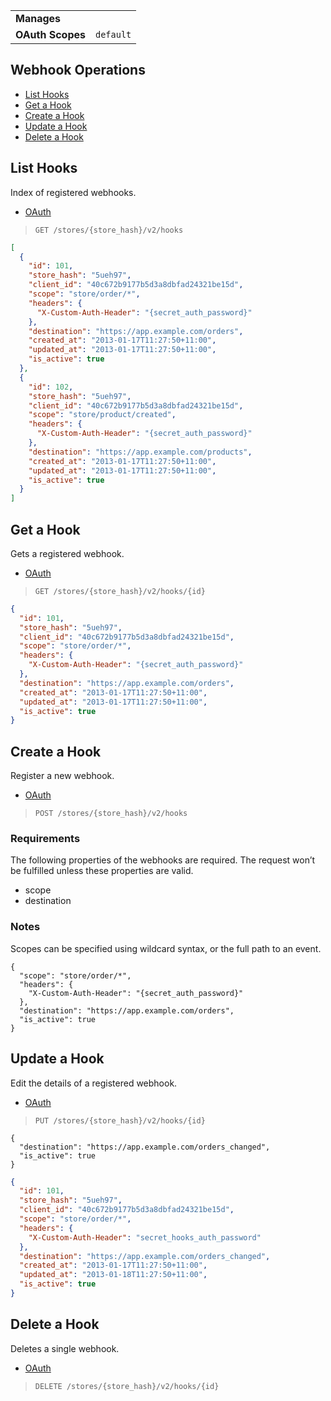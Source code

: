 |||
|---|---|
| **Manages** |
| **OAuth Scopes** | `default`

## Webhook Operations

*   [List Hooks](#list-hooks)
*   [Get a Hook](#get-a-hook)
*   [Create a Hook](#create-a-hook)
*   [Update a Hook](#update-a-hook)
*   [Delete a Hook](#delete-a-hook)

## List Hooks

Index of registered webhooks.

*   [OAuth](#list-hooks-oauth)
>`GET /stores/{store_hash}/v2/hooks`

```json
[
  {
    "id": 101,
    "store_hash": "5ueh97",
    "client_id": "40c672b9177b5d3a8dbfad24321be15d",
    "scope": "store/order/*",
    "headers": {
      "X-Custom-Auth-Header": "{secret_auth_password}"
    },
    "destination": "https://app.example.com/orders",
    "created_at": "2013-01-17T11:27:50+11:00",
    "updated_at": "2013-01-17T11:27:50+11:00",
    "is_active": true
  },
  {
    "id": 102,
    "store_hash": "5ueh97",
    "client_id": "40c672b9177b5d3a8dbfad24321be15d",
    "scope": "store/product/created",
    "headers": {
      "X-Custom-Auth-Header": "{secret_auth_password}"
    },
    "destination": "https://app.example.com/products",
    "created_at": "2013-01-17T11:27:50+11:00",
    "updated_at": "2013-01-17T11:27:50+11:00",
    "is_active": true
  }
]
```

## Get a Hook

Gets a registered webhook.

*   [OAuth](#get-a-hook-oauth)
>`GET /stores/{store_hash}/v2/hooks/{id}`

```json
{
  "id": 101,
  "store_hash": "5ueh97",
  "client_id": "40c672b9177b5d3a8dbfad24321be15d",
  "scope": "store/order/*",
  "headers": {
    "X-Custom-Auth-Header": "{secret_auth_password}"
  },
  "destination": "https://app.example.com/orders",
  "created_at": "2013-01-17T11:27:50+11:00",
  "updated_at": "2013-01-17T11:27:50+11:00",
  "is_active": true
}
```

## Create a Hook

Register a new webhook.

*   [OAuth](#create-a-hook-oauth)
>`POST /stores/{store_hash}/v2/hooks`

### Requirements

The following properties of the webhooks are required. The request won’t be fulfilled unless these properties are valid.

*   scope
*   destination

### Notes

Scopes can be specified using wildcard syntax, or the full path to an event.

```curl
{
  "scope": "store/order/*",
  "headers": {
    "X-Custom-Auth-Header": "{secret_auth_password}"
  },
  "destination": "https://app.example.com/orders",
  "is_active": true
}
```

## Update a Hook

Edit the details of a registered webhook.

*   [OAuth](#update-a-hook-oauth)
>`PUT /stores/{store_hash}/v2/hooks/{id}`

```curl
{
  "destination": "https://app.example.com/orders_changed",
  "is_active": true
}
```

```json
{
  "id": 101,
  "store_hash": "5ueh97",
  "client_id": "40c672b9177b5d3a8dbfad24321be15d",
  "scope": "store/order/*",
  "headers": {
    "X-Custom-Auth-Header": "secret_hooks_auth_password"
  },
  "destination": "https://app.example.com/orders_changed",
  "created_at": "2013-01-17T11:27:50+11:00",
  "updated_at": "2013-01-18T11:27:50+11:00",
  "is_active": true
}
```

## Delete a Hook

Deletes a single webhook.

*   [OAuth](#delete-a-hook-oauth)
>`DELETE /stores/{store_hash}/v2/hooks/{id}`
